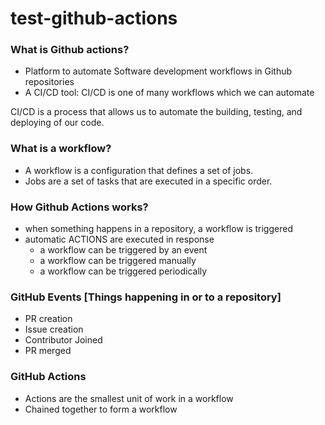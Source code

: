 # test-github-actions

### What is Github actions?
- Platform to automate Software development workflows in Github repositories
-  A CI/CD tool: CI/CD is one of many workflows which we can automate

CI/CD is a process that allows us to automate the building, testing, and deploying of our code.

### What is a workflow?
- A workflow is a configuration that defines a set of jobs.
- Jobs are a set of tasks that are executed in a specific order.

### How Github Actions works?
- when something happens in a repository, a workflow is triggered
- automatic ACTIONS are executed in response
    - a workflow can be triggered by an event
    - a workflow can be triggered manually
    - a workflow can be triggered periodically

### GitHub Events [Things happening in or to a repository]
- PR creation
- Issue creation
- Contributor Joined
- PR merged

### GitHub Actions
- Actions are the smallest unit of work in a workflow
- Chained together to form a workflow

